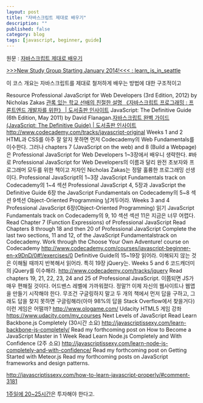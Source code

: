 ```yaml
---
layout: post
title: "자바스크립트 제대로 배우기"
description: ""
published: false
category: blog
tags: [javascript, beginner, guide]
---
```


원문 : [자바스크립트 제대로 배우기](http://javascriptissexy.com/how-to-learn-javascript-properly/)

[>>>New Study Group Starting January 2014!<<< : learn_js_in_seattle](http://www.reddit.com/r/learn_js_in_seattle/comments/1tziaa/new_study_group_starting_january_2014/)

이 코스 개요는 자바스크립트를 제대로 철저하게 배우는 방법에 대한 구조적이고

Resource
    Professional JavaScript for Web Developers (3rd Edition, 2012) by Nicholas Zakas
    [관록 있는 학교 선배의 친절한 설명 《자바스크립트 프로그래밍 : 프론트엔드 개발자를 위한》 | 도서출판 인사이트](http://www.insightbook.co.kr/post/5765)
    JavaScript: The Definitive Guide (6th Edition, May 2011) by David Flanagan.[자바스크립트 완벽 가이드 (JavaScript: The Definitive Guide) | 도서출판 인사이트](http://www.insightbook.co.kr/books/programming-insight/%EC%9E%90%EB%B0%94%EC%8A%A4%ED%81%AC%EB%A6%BD%ED%8A%B8-%EC%99%84%EB%B2%BD-%EA%B0%80%EC%9D%B4%EB%93%9C)
    http://www.codecademy.com/tracks/javascript-original
Weeks 1 and 2
    HTML과 CSS를 아주 잘 알지 못하면 먼저 Codecademy의 Web Fundamentals를 이수한다. 그러나 chapters 7 (JavaScript on the web) and 8 (Build a Webpage)은 Professional JavaScript for Web Developers 1~3장에서 배우니 생략한다. #바로
    Professional JavaScript for Web Developers의 이름과 달리 완전 초보자와 프로그래머 모두를 위한 책이고 저자인 Nicholas Zakas는 정말 훌륭한 프로그래밍 선생이다.
    Professional JavaScript의 1~3장
    JavaScript Fundamentals track on Codecademy의 1~4 섹션
    Professional JavaScript 4, 5장과 JavaScript the Definitive Guide 6장
    the JavaScript Fundamentals on Codecademy의 5~8 섹션
    9섹션 Object-Oriented Programming 남겨두어라.
Weeks 3 and 4
    Professional JavaScript 6장(Object-Oriented Programming) 읽기
    JavaScript Fundamentals track on Codecademy의 9, 10 섹션
    섹션 11은 지금은 너무 어렵다.
    Read Chapter 7 (Function Expressions) of Professional JavaScript
    Read Chapters 8 through 18 and then 20 of Professional JavaScript
    Complete the last two sections, 11 and 12, of the JavaScript Fundamentalstrack on Codecademy.
    Work through the Choose Your Own Adventure! course on Codecademy
    http://www.codecademy.com/courses/javascript-beginner-en-x9DnD/0#!/exercises/0
    Definitive Guide의 15~19장 읽어라. 이해되지 않는 것은 이해될 때까지 반복해서 읽어라. 특히 19장 jQuery는.
Weeks 5 and 6
    코드캐더미의 jQuery를 이수해라.
    http://www.codecademy.com/tracks/jquery
    Read chapters 19, 21, 22, 23, 24 and 25 of Professional JavaScript.
    이쯤되면 JS가 매우 편해질 것이다. 어드밴스 레벨에 가까워졌다. 정말?!
    이제 자신의 웹사이트나 웹앱을 만들기 시작해야 한다. 무조건 구글링하지 말고 두 개의 책에서 먼저 답을 구하고, 그래도 답을 찾지 못하면 구글링해라(아마 98%의 답을 Stack Overflow에서 찾을거다)
        이런 게임은 어떨까?
        http://www.ologame.com/
        Udacity HTML5 게임 강좌
        https://www.udacity.com/my_courses
Next Levels of JavaScript
    Read Learn Backbone.js Completely (30시간 소요)
    http://javascriptissexy.com/learn-backbone-js-completely/
    Read my forthcoming post on How to Become a JavaScript Master in 1 Week
    Read Learn Node.js Completely and With Confidence (2주 소요)
    http://javascriptissexy.com/learn-node-js-completely-and-with-confidence/
    Read my forthcoming post on Getting Started with Meteor.js
    Read my forthcoming posts on JavaScript frameworks and design patterns.


http://javascriptissexy.com/how-to-learn-javascript-properly/#comment-3181

[1주일에 20~25시간](https://twitter.com/jsissexy/status/300688774445273089)은 투자해야 한다고.
